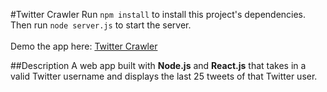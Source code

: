 #Twitter Crawler
Run <code>npm install</code> to install this project's dependencies.
<br>
Then run <code>node server.js</code> to start the server.
<br><br>
Demo the app here: <a href="https://young-river-92178.herokuapp.com/" target="_blank">Twitter Crawler</a>

##Description
A web app built with <b>Node.js</b> and <b>React.js</b> that takes in a valid Twitter username and displays the last 25 tweets of that Twitter user.
